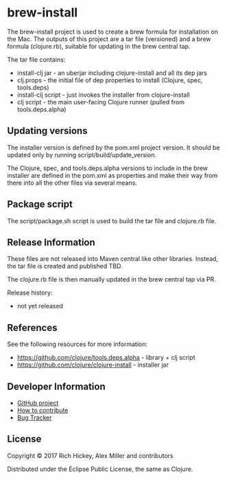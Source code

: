 brew-install
=====================================

The brew-install project is used to create a brew formula for installation on
the Mac. The outputs of this project are a tar file (versioned) and a brew
formula (clojure.rb), suitable for updating in the brew central tap.

The tar file contains:

* install-clj jar - an uberjar including clojure-install and all its dep jars
* clj.props - the initial file of dep properties to install (Clojure, spec, tools.deps)
* install-clj script - just invokes the installer from clojure-install
* clj script - the main user-facing Clojure runner (pulled from tools.deps.alpha)

## Updating versions

The installer version is defined by the pom.xml project version. It should be updated
only by running script/build/update_version.

The Clojure, spec, and tools.deps.alpha versions to include in the brew installer are
defined in the pom.xml as properties and make their way from there into all the
other files via several means.

## Package script

The script/package.sh script is used to build the tar file and clojure.rb file.

## Release Information

These files are not released into Maven central like other libraries. Instead, the tar
file is created and published TBD.

The clojure.rb file is then manually updated in the brew central tap via PR.

Release history:

* not yet released

## References

See the following resources for more information:

* https://github.com/clojure/tools.deps.alpha - library + clj script
* https://github.com/clojure/clojure-install - installer jar

## Developer Information

* [GitHub project](https://github.com/clojure/brew-install)
* [How to contribute](https://dev.clojure.org/display/community/Contributing)
* [Bug Tracker](https://dev.clojure.org/jira/browse/INST)

## License

Copyright © 2017 Rich Hickey, Alex Miller and contributors

Distributed under the Eclipse Public License, the same as Clojure.
